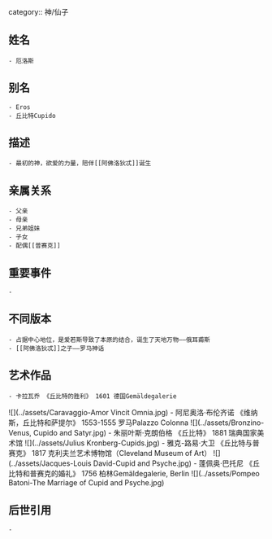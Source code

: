 category:: 神/仙子
## 姓名
	- 厄洛斯
## 别名
	- Eros
	- 丘比特Cupido
## 描述
	- 最初的神，欲爱的力量，陪伴[[阿佛洛狄忒]]诞生
## 亲属关系
	- 父亲
	- 母亲
	- 兄弟姐妹
	- 子女
	- 配偶[[普赛克]]
## 重要事件
	-
## 不同版本
	- 占据中心地位，是爱若斯导致了本原的结合，诞生了天地万物——俄耳甫斯
	- [[阿佛洛狄忒]]之子——罗马神话
## 艺术作品
	- 卡拉瓦乔 《丘比特的胜利》 1601 德国Gemäldegalerie
 ![](../assets/Caravaggio-Amor Vincit Omnia.jpg)
	- 阿尼奥洛·布伦齐诺 《维纳斯，丘比特和萨提尔》 1553-1555 罗马Palazzo Colonna
 ![](../assets/Bronzino-Venus, Cupido and Satyr.jpg)
	- 朱丽叶斯·克朗伯格 《丘比特》 1881 瑞典国家美术馆
 ![](../assets/Julius Kronberg-Cupids.jpg)
	- 雅克-路易·大卫 《丘比特与普赛克》 1817 克利夫兰艺术博物馆（Cleveland Museum of Art）
 ![](../assets/Jacques-Louis David-Cupid and Psyche.jpg)
	- 蓬佩奥·巴托尼 《丘比特和普赛克的婚礼》 1756 柏林Gemäldegalerie, Berlin
 ![](../assets/Pompeo Batoni-The Marriage of Cupid and Psyche.jpg)
## 后世引用
	-
